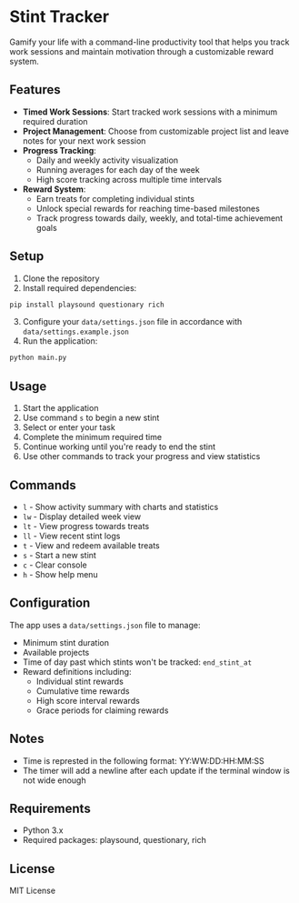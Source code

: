 # Stint Tracker

Gamify your life with a command-line productivity tool that helps you track work sessions and maintain motivation through a customizable reward system.

## Features

- **Timed Work Sessions**: Start tracked work sessions with a minimum required duration
- **Project Management**: Choose from customizable project list and leave notes for your next work session
- **Progress Tracking**:
  - Daily and weekly activity visualization
  - Running averages for each day of the week
  - High score tracking across multiple time intervals
- **Reward System**:
  - Earn treats for completing individual stints
  - Unlock special rewards for reaching time-based milestones
  - Track progress towards daily, weekly, and total-time achievement goals

## Setup

1. Clone the repository
2. Install required dependencies:

```bash
pip install playsound questionary rich
```

3. Configure your `data/settings.json` file in accordance with `data/settings.example.json`
4. Run the application:

```bash
python main.py
```

## Usage

1. Start the application
2. Use command `s` to begin a new stint
3. Select or enter your task
4. Complete the minimum required time
5. Continue working until you're ready to end the stint
6. Use other commands to track your progress and view statistics

## Commands

- `l` - Show activity summary with charts and statistics
- `lw` - Display detailed week view
- `lt` - View progress towards treats
- `ll` - View recent stint logs
- `t` - View and redeem available treats
- `s` - Start a new stint
- `c` - Clear console
- `h` - Show help menu

## Configuration

The app uses a `data/settings.json` file to manage:

- Minimum stint duration
- Available projects
- Time of day past which stints won't be tracked: `end_stint_at`
- Reward definitions including:
  - Individual stint rewards
  - Cumulative time rewards
  - High score interval rewards
  - Grace periods for claiming rewards

## Notes

- Time is represted in the following format: YY:WW:DD:HH:MM:SS
- The timer will add a newline after each update if the terminal window is not wide enough

## Requirements

- Python 3.x
- Required packages: playsound, questionary, rich

## License

MIT License
